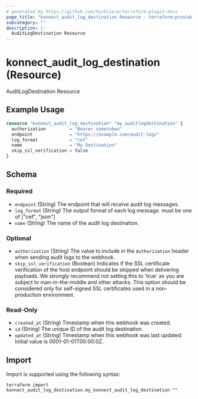```yaml
---
# generated by https://github.com/hashicorp/terraform-plugin-docs
page_title: "konnect_audit_log_destination Resource - terraform-provider-konnect"
subcategory: ""
description: |-
  AuditLogDestination Resource
---
```


# konnect_audit_log_destination (Resource)

AuditLogDestination Resource

## Example Usage

```terraform
resource "konnect_audit_log_destination" "my_auditlogdestination" {
  authorization         = "Bearer sometoken"
  endpoint              = "https://example.com/audit-logs"
  log_format            = "cef"
  name                  = "My Destination"
  skip_ssl_verification = false
}
```

<!-- schema generated by tfplugindocs -->
## Schema

### Required

- `endpoint` (String) The endpoint that will receive audit log messages.
- `log_format` (String) The output format of each log message. must be one of ["cef", "json"]
- `name` (String) The name of the audit log destination.

### Optional

- `authorization` (String) The value to include in the `Authorization` header when sending audit logs to the webhook.
- `skip_ssl_verification` (Boolean) Indicates if the SSL certificate verification of the host endpoint should be skipped when delivering payloads.
We strongly recommend not setting this to 'true' as you are subject to man-in-the-middle and other attacks.
This option should be considered only for self-signed SSL certificates used in a non-production environment.

### Read-Only

- `created_at` (String) Timestamp when this webhook was created.
- `id` (String) The unique ID of the audit log destination.
- `updated_at` (String) Timestamp when this webhook was last updated. Initial value is 0001-01-01T00:00:0Z.

## Import

Import is supported using the following syntax:

```shell
terraform import konnect_audit_log_destination.my_konnect_audit_log_destination ""
```
